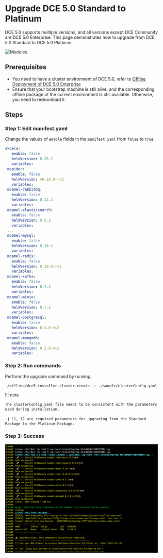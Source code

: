 # Upgrade DCE 5.0 Standard to Platinum

DCE 5.0 supports multiple versions, and all versions except DCE Community are DCE 5.0 Enterprise. This page demonstrates how to upgrade from DCE 5.0 Standard to DCE 5.0 Platinum.

![Modules](https://docs.daocloud.io/daocloud-docs-images/docs/en/docs/images/dce-modules04.jpg)

## Prerequisites

- You need to have a cluster environment of DCE 5.0, refer to [Offline Deployment of DCE 5.0 Enterprise](commercial/start-install.md)
- Ensure that your bootstrap machine is still alive, and the corresponding offline package of the current environment is still available. Otherwise, you need to redownload it.

## Steps

### Step 1: Edit manifest.yaml

Change the values of `enable` fields in the `manifest.yaml` from `false` to `true`.

```yaml
skoala:
   enable: false
   helmVersion: 0.26.1
   variables:
 mspider:
   enable: false
   helmVersion: v0.18.0-rc2
   variables:
 mcamel-rabbitmq:
   enable: false
   helmVersion: 0.12.2
   variables:
 mcamel-elasticsearch:
   enable: false
   helmVersion: 0.9.2
   variables:
 ...
 mcamel-mysql:
   enable: false
   helmVersion: 0.10.2
   variables:
 mcamel-redis:
   enable: false
   helmVersion: 0.10.0-rc2
   variables:
 mcamel-kafka:
   enable: false
   helmVersion: 0.7.2
   variables:
 mcamel-minio:
   enable: false
   helmVersion: 0.7.2
   variables:
 mcamel-postgresql:
   enable: false
   helmVersion: 0.4.0-rc2
   variables:
 mcamel-mongodb:
   enable: false
   helmVersion: 0.2.0-rc2
   variables:
```

### Step 2: Run commands

Perform the upgrade command by running:

```bash
./offline/dce5-installer cluster-create -c ./sample/clusterConfig.yaml -m ./sample/manifest.yaml -j 11,12
```

!!! note

    The clusterConfig.yaml file needs to be consistent with the parameters used during installation.

    -j 11, 12 are required parameters for upgrading from the Standard Package to the Platinum Package.

### Step 3: Success

![upgrade](commercial/images/succeed01.png)
